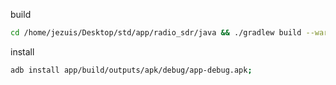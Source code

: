 
build
```sh
cd /home/jezuis/Desktop/std/app/radio_sdr/java && ./gradlew build --warning-modeall
```

install
```sh
adb install app/build/outputs/apk/debug/app-debug.apk;
```